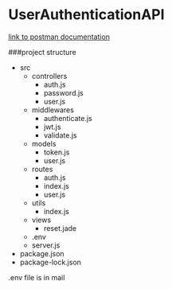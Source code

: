 # UserAuthenticationAPI

[link to postman documentation](https://documenter.getpostman.com/view/11386356/SztEYRjA?version=latest)

###project structure
* src
  * controllers
    * auth.js
    * password.js
    * user.js
  * middlewares
    * authenticate.js
    * jwt.js
    * validate.js
  * models
    * token.js
    * user.js
  * routes
    * auth.js
    * index.js
    * user.js
  * utils
    * index.js
  * views
    * reset.jade
  * .env
  * server.js
* package.json
* package-lock.json
 

.env file is in mail
